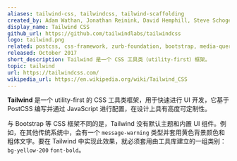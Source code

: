 ```yaml
---
aliases: tailwind-css, tailwindcss, tailwind-scaffolding
created_by: Adam Wathan, Jonathan Reinink, David Hemphill, Steve Schoger
display_name: Tailwind CSS
github_url: https://github.com/tailwindlabs/tailwindcss
logo: tailwind.png
related: postcss, css-framework, zurb-foundation, bootstrap, media-queries, responsive-design, jit, mobile-first, component-driven, color-scheme
released: October 2017
short_description: Tailwind 是一个 CSS 工具类（utility-first）框架。
topic: tailwind
url: https://tailwindcss.com/
wikipedia_url: https://en.wikipedia.org/wiki/Tailwind_CSS
---
```

**Tailwind** 是一个 utility-first 的 CSS 工具类框架，用于快速进行 UI 开发，它基于 PostCSS 编写并通过 JavaScript 进行配置，在设计上具有高度可定制性。 

与 Bootstrap 等 CSS 框架不同的是，Tailwind 没有默认主题和内置 UI 组件。例如，在其他传统系统中，会有一个 `message-warning` 类型并套用黄色背景颜色和粗体文字。要在 Tailwind 中实现此效果，就必须套用由工具库建立的一组类别：`bg-yellow-200` `font-bold`。